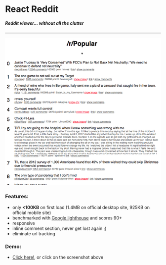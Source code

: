 # React Reddit

##### Reddit viewer... without all the clutter

---
[![React Reddit Front snapshot](https://raw.githubusercontent.com/thamcheongkit/react-reddit/simple-ui/screenshots/frontpage.png)](https://thamcheongkit.github.io)


### Features:
* only **<100KB** on first load (1.4MB on official desktop site, 925KB on official mobile site)
* benchmarked with [Google lighthouse](https://developers.google.com/web/tools/lighthouse/) and scores 90+
* responsive
* inline comment section, never get lost again ;)
* eliminate url tracking


### Demo:
* [Click here!](https://thamcheongkit.github.io), or click on the screenshot above
